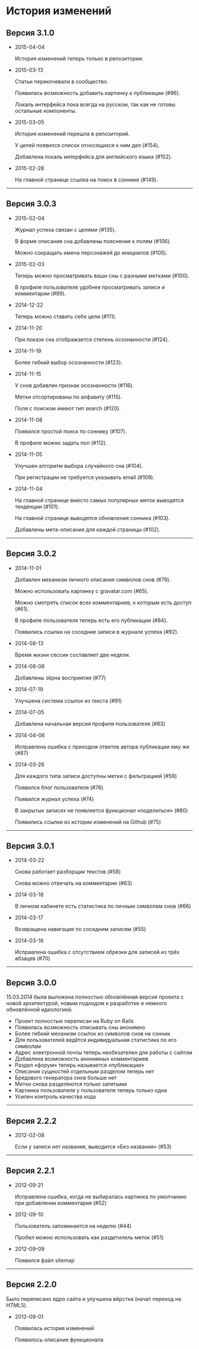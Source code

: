 История изменений
=================

Версия 3.1.0
------------

 *  2015-04-04
 
    История изменений теперь только в репозитории.

 *  2015-03-13

    Статьи перекочевали в сообщество.

    Появилась возможность добавить картинку к публикации (#96).

    Локаль интерфейса пока всегда на русском, так как не готовы остальные компоненты.

 *  2015-03-05

    История изменений перешла в репозиторий.

    У целей появился список относящихся к ним дел (#154).

    Добавлена локаль интерфейса для английского языка (#152).

 *  2015-02-28

    На главной странице ссылка на поиск в соннике (#149).

----------

Версия 3.0.3
------------

 *  2015-02-04

    Журнал успеха связан с целями (#135).

    В форме описания сна добавлены пояснения к полям (#106).

    Можно сокращать имена персонажей до инициалов (#105).
      
 *  2015-02-03

    Теперь можно просматривать ваши сны с разными метками (#100).
      
    В профиле пользователя удобнее просматривать записи и комментарии (#99).
      
 *  2014-12-22

    Теперь можно ставить себе цели (#111).
      
 *  2014-11-20

    При показе сна отображается степень осознанности (#124).
      
 *  2014-11-19

    Более гибкий выбор осознанности (#123).
      
 *  2014-11-15

    У снов добавлен признак осознанности (#116).
      
    Метки отсортированы по алфавиту (#115).
      
    Поля с поиском имеют тип search (#120).
      
 *  2014-11-08

    Появился простой поиск по соннику (#107).
      
    В профиле можно задать пол (#112).
      
 *  2014-11-05

    Улучшен алгоритм выбора случайного сна (#104).
      
    При регистрации не требуется указывать email (#109).
      
 *  2014-11-04

    На главной странице вместо самых популярных меток выводятся тенденции (#101).
      
    На главной странице выводятся обновления сонника (#103).
      
    Добавлены мета-описания для каждой страницы (#102).
      
----------

Версия 3.0.2
------------

 *  2014-11-01

    Добавлен механизм личного описания символов снов (#79).
      
    Можно использовать картинку с gravatar.com (#65).
      
    Можно смотреть список всех комментариев, к которым есть доступ (#61).
      
    В профиле пользователя теперь есть его публикации (#84).
      
    Появились ссылки на соседние записи в журнале успеха (#92).
      
 *  2014-08-13

    Время жизни сессии составляет две недели.
      
 *  2014-08-06

    Добавлены зёрна восприятия (#77)
      
 *  2014-07-19

    Улучшена система ссылок из текста (#91)
      
 *  2014-07-05

    Добавлена начальная версия профиля пользователя (#83)
      
 *  2014-04-06

    Исправлена ошибка с приходом ответов автора публикации ему же (#87)
      
 *  2014-03-26

    Для каждого типа записи доступны метки с фильтрацией (#59)
      
    Появился блог пользователя (#76)
      
    Появился журнал успеха (#74)
      
    В закрытых записях не появляется функционал &laquo;поделиться&raquo; (#80)
      
    Появились ссылки из истории изменений на Github (#75)

----------

Версия 3.0.1
------------

 *  2014-03-22

    Снова работает разборщик текстов (#58)

    Снова можно отвечать на комментарии (#63)
      
 *  2014-03-18

    В личном кабинете есть статистика по личным символам снов (#66)
      
 *  2014-03-17

    Возвращена навигация по соседним записям (#55)
      
 *  2014-03-16

    Исправлена ошибка с отсутствием обрезки для записей из трёх абзацев (#70)

----------

Версия 3.0.0
------------

15.03.2014 была выложена полностью обновлённая версия проекта
с новой архитектурой, новым подходом к разработке и немного
обновлённой идеологией.

 * Проект полностью переписан на Ruby on Rails
 * Появилась возможность описывать сны анонимно
 * Более гибкий механизм ссылок из символов снов на сонник
 * Для пользователей ведётся индивидуальная статистика по его символам
 * Адрес электронной почты теперь необязателен для работы с сайтом
 * Добавлена возможность анонимных комментариев
 * Раздел &laquo;форум&raquo; теперь называется &laquo;публикации&raquo;
 * Описания сущностей отдельным разделом теперь нет
 * Бредового генератора снов больше нет
 * Метки снова разделяются только запятыми
 * Картинка пользователя у пользователя теперь только одна
 * Усилен контроль качества кода

----------

Версия 2.2.2
------------

 *  2012-02-08
 
    Если у записи нет названия, выводится «Без названия» (#53)

----------

Версия 2.2.1
------------

 *  2012-09-21

    Исправлена ошибка, когда не выбиралась картинка по умолчанию при добавлении
    комментария (#52)
      
 *  2012-09-10

    Пользователь запоминается на неделю (#44)

    Пробел можно использовать как раздетилель меток (#51)
      
 *  2012-09-09

    Появился файл sitemap
      
----------

Версия 2.2.0
------------

Было переписано ядро сайта и улучшена вёрстка (начат переход на HTML5).

 *  2012-09-01

    Появилась история изменений

    Появилось описание функционала
